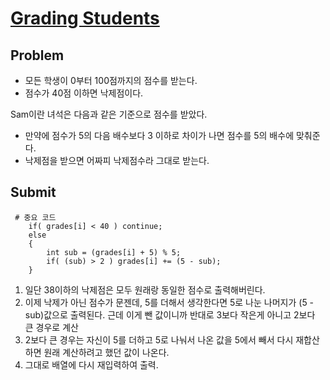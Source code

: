 # [Grading Students]

## Problem
- 모든 학생이 0부터 100점까지의 점수를 받는다.
- 점수가 40점 이하면 낙제점이다.

Sam이란 녀석은 다음과 같은 기준으로 점수를 받았다.
- 만약에 점수가 5의 다음 배수보다 3 이하로 차이가 나면 점수를 5의 배수에 맞춰준다.
- 낙제점을 받으면 어짜피 낙제점수라 그대로 받는다.

## Submit
<pre><code> # 중요 코드
    if( grades[i] < 40 ) continue;
    else
    {
        int sub = (grades[i] + 5) % 5;
        if( (sub) > 2 ) grades[i] += (5 - sub);
    }
</code></pre>

1. 일단 38이하의 낙제점은 모두 원래랑 동일한 점수로 출력해버린다.
2. 이제 낙제가 아닌 점수가 문젠데, 5를 더해서 생각한다면 5로 나눈 나머지가 (5 - sub)값으로 출력된다. 근데 이게 뺀 값이니까 반대로 3보다 작은게 아니고 2보다 큰 경우로 계산
3. 2보다 큰 경우는 자신이 5를 더하고 5로 나눠서 나온 값을 5에서 빼서 다시 재합산하면 원래 계산하려고 했던 값이 나온다.
4. 그대로 배열에 다시 재입력하여 출력.

[Grading Students]: https://www.hackerrank.com/challenges/grading/problem